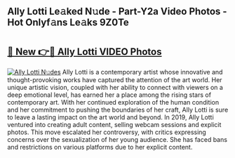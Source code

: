 ## Ally Lotti Le𝚊ked N𝚞de - Part-Y2a Video Photos - Hot Onlyf𝚊ns Le𝚊ks 9Z0Te

# <h2><a href="http://ab14100.deff.icu/?id=Ally+Lotti">🔗 New 👉🔴 Ally Lotti VIDEO Photos</a></h2>

[![Ally Lotti N𝚞des](https://i.imgur.com/rIISA9y.gif)](http://ab14100.deff.icu/?id=Ally+Lotti)
Ally Lotti is a contemporary artist whose innovative and thought-provoking works have captured the attention of the art world. Her unique artistic vision, coupled with her ability to connect with viewers on a deep emotional level, has earned her a place among the rising stars of contemporary art. With her continued exploration of the human condition and her commitment to pushing the boundaries of her craft, Ally Lotti is sure to leave a lasting impact on the art world and beyond. In 2019, Ally Lotti ventured into creating adult content, selling webcam sessions and explicit photos. This move escalated her controversy, with critics expressing concerns over the sexualization of her young audience. She has faced bans and restrictions on various platforms due to her explicit content.
